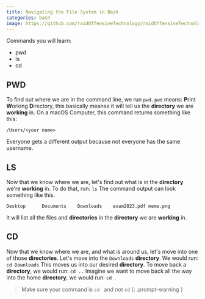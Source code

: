 ```yaml
---
title: Navigating the File System in Bash
categories: bash
image: https://github.com/raidOffensiveTechnology/raidOffensiveTechnology.github.io/blob/main/assets/img/bash.png?raw=true
---
```

Commands you will learn:
- pwd
- ls
- cd

## PWD
To find out where we are in the command line, we run `pwd`.
`pwd` means: **P**rint **W**orking **D**irectory, this basically meanse it will tell us the **directory** we are **working** in.
On a macOS Computer, this command returns something like this:
```
/Users/<your name>
```
Everyone gets a different output because not everyone has the same username.

## LS
Now that we know where we are, let's find out what is in the **directory** we're **working** in. To do that, run: `ls`
The command output can look something like this.
```
Desktop      Documents    Downloads    exam2023.pdf meme.png
```
It will list all the files and **directories** in the **directory** we are **working** in.

## CD
Now that we know where we are, and what is around us, let's move into one of those **directories**. Let's move into the `Downloads` **directory**.
We would run: `cd Downloads`
This moves us into our desired **directory**.
To move back a **directory**, we would run: `cd ..`
Imagine we want to move back all the way into the home **directory**, we would run: `cd `.
> Make sure your command is `cd ` and not `cd`
{: .prompt-warning }
